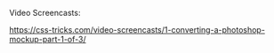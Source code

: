 Video Screencasts:

https://css-tricks.com/video-screencasts/1-converting-a-photoshop-mockup-part-1-of-3/
